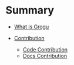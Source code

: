 # Summary

- [What is Grogu](index.md)
  
- [Contribution](contribution/index.md)
  - [Code Contribution](contribution/code.md)
  - [Docs Contribution](contribution/docs.md)